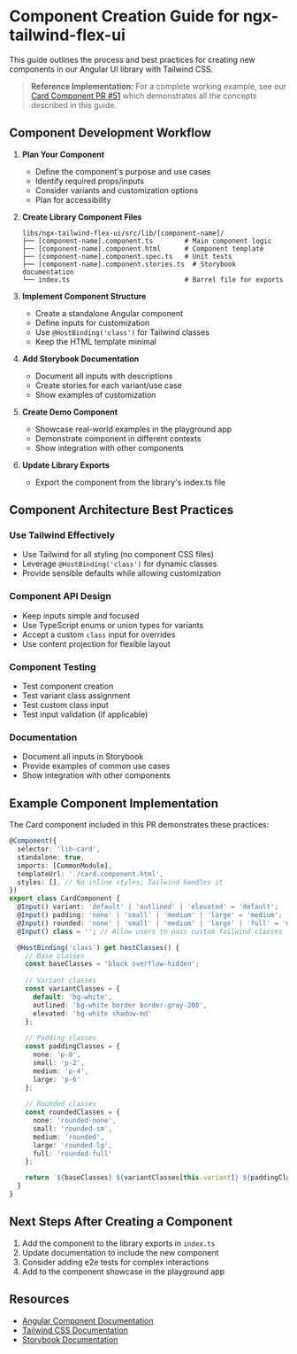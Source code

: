 # Component Creation Guide for ngx-tailwind-flex-ui

This guide outlines the process and best practices for creating new components in our Angular UI library with Tailwind CSS.

> **Reference Implementation:** For a complete working example, see our [Card Component PR #51](https://github.com/iarunsaragadam/ngx-tailwind-flex-ui/pull/51) which demonstrates all the concepts described in this guide.

## Component Development Workflow

1. **Plan Your Component**
   - Define the component's purpose and use cases
   - Identify required props/inputs
   - Consider variants and customization options
   - Plan for accessibility

2. **Create Library Component Files**
   ```
   libs/ngx-tailwind-flex-ui/src/lib/[component-name]/
   ├── [component-name].component.ts        # Main component logic
   ├── [component-name].component.html      # Component template
   ├── [component-name].component.spec.ts   # Unit tests
   ├── [component-name].component.stories.ts  # Storybook documentation
   └── index.ts                             # Barrel file for exports
   ```

3. **Implement Component Structure**
   - Create a standalone Angular component
   - Define inputs for customization
   - Use `@HostBinding('class')` for Tailwind classes
   - Keep the HTML template minimal

4. **Add Storybook Documentation**
   - Document all inputs with descriptions
   - Create stories for each variant/use case
   - Show examples of customization

5. **Create Demo Component**
   - Showcase real-world examples in the playground app
   - Demonstrate component in different contexts
   - Show integration with other components

6. **Update Library Exports**
   - Export the component from the library's index.ts file

## Component Architecture Best Practices

### Use Tailwind Effectively
- Use Tailwind for all styling (no component CSS files)
- Leverage `@HostBinding('class')` for dynamic classes
- Provide sensible defaults while allowing customization

### Component API Design
- Keep inputs simple and focused
- Use TypeScript enums or union types for variants
- Accept a custom `class` input for overrides
- Use content projection for flexible layout

### Component Testing
- Test component creation
- Test variant class assignment
- Test custom class input
- Test input validation (if applicable)

### Documentation
- Document all inputs in Storybook
- Provide examples of common use cases
- Show integration with other components

## Example Component Implementation

The Card component included in this PR demonstrates these practices:

```typescript
@Component({
  selector: 'lib-card',
  standalone: true,
  imports: [CommonModule],
  templateUrl: './card.component.html',
  styles: [], // No inline styles; Tailwind handles it
})
export class CardComponent {
  @Input() variant: 'default' | 'outlined' | 'elevated' = 'default';
  @Input() padding: 'none' | 'small' | 'medium' | 'large' = 'medium';
  @Input() rounded: 'none' | 'small' | 'medium' | 'large' | 'full' = 'medium';
  @Input() class = ''; // Allow users to pass custom Tailwind classes

  @HostBinding('class') get hostClasses() {
    // Base classes
    const baseClasses = 'block overflow-hidden';
    
    // Variant classes
    const variantClasses = {
      default: 'bg-white',
      outlined: 'bg-white border border-gray-200',
      elevated: 'bg-white shadow-md'
    };
    
    // Padding classes
    const paddingClasses = {
      none: 'p-0',
      small: 'p-2',
      medium: 'p-4',
      large: 'p-6'
    };
    
    // Rounded classes
    const roundedClasses = {
      none: 'rounded-none',
      small: 'rounded-sm',
      medium: 'rounded',
      large: 'rounded-lg',
      full: 'rounded-full'
    };

    return `${baseClasses} ${variantClasses[this.variant]} ${paddingClasses[this.padding]} ${roundedClasses[this.rounded]} ${this.class}`.trim();
  }
}
```

## Next Steps After Creating a Component

1. Add the component to the library exports in `index.ts`
2. Update documentation to include the new component
3. Consider adding e2e tests for complex interactions
4. Add to the component showcase in the playground app

## Resources

- [Angular Component Documentation](https://angular.io/guide/component-overview)
- [Tailwind CSS Documentation](https://tailwindcss.com/docs)
- [Storybook Documentation](https://storybook.js.org/docs/angular/get-started/introduction)
